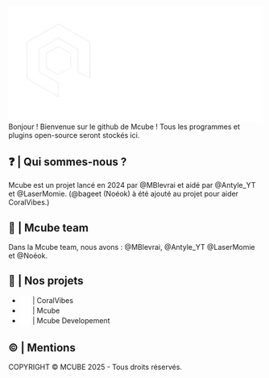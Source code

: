 ![mcubelogo](https://github.com/McubeMC/.github/blob/0a3105a678d1e4186f72cb2333d4363a011f25c4/images/mcubegithub.png)
Bonjour ! Bienvenue sur le github de Mcube ! Tous les programmes et plugins open-source seront stockés ici.

## ❓ | Qui sommes-nous ?
Mcube est un projet lancé en 2024 par @MBlevrai et aidé par @Antyle_YT et @LaserMomie. (@bageet (Noéok) à été ajouté au projet pour aider CoralVibes.)

## 👥 | Mcube team
Dans la Mcube team, nous avons :
@MBlevrai, @Antyle_YT @LaserMomie et @Noéok.

## 💾 | Nos projets
- <img src="https://github.com/McubeMC/.github/blob/main/images/CoralVibes_logo_png.png?raw=true" alt="icon" width="20" style="vertical-align: middle;"/> | CoralVibes 
- <img src="https://github.com/McubeMC/.github/blob/1d19ad65d8530f517cb1551465428835bcc84a64/images/ECv1.png?raw=true" alt="icon" width="20" style="vertical-align: middle;"/> | Mcube
- <img src="https://github.com/McubeMC/.github/blob/1d19ad65d8530f517cb1551465428835bcc84a64/images/ECv1.png?raw=true" alt="icon" width="20" style="vertical-align: middle;"/> | Mcube Developement

## ©️ | Mentions
COPYRIGHT © MCUBE 2025  - Tous droits réservés. 
